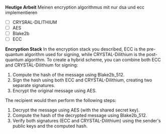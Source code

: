 **Heutige Arbeit**
Meinen encryption algorithmus mit nur dsa und ecc implementieren
- [ ] CRYSRAL-DILITHIUM
- [ ] AES
- [ ] Blake2b
- [ ] ECC

**Encryption Stack**
In the encryption stack you described, ECC is the pre-quantum algorithm used for signing, while CRYSTAL-Dilithium is the post-quantum algorithm. To create a hybrid scheme, you can combine both ECC and CRYSTAL-Dilithium for signing:

1.  Compute the hash of the message using Blake2b_512.
2.  Sign the hash using both ECC and CRYSTAL-Dilithium, creating two separate signatures.
3.  Encrypt the original message using AES.

The recipient would then perform the following steps:

1.  Decrypt the message using AES (with the shared secret key).
2.  Compute the hash of the decrypted message using Blake2b_512.
3.  Verify both signatures (ECC and CRYSTAL-Dilithium) using the sender's public keys and the computed hash.